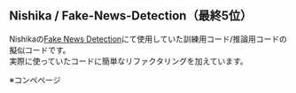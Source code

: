 ## Nishika / Fake-News-Detection（最終5位）

Nishikaの[Fake News Detection](https://www.nishika.com/competitions/27/summary)にて使用していた訓練用コード/推論用コードの擬似コードです。  
実際に使っていたコードに簡単なリファクタリングを加えています。

※コンペページ

